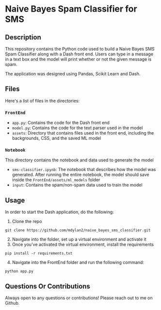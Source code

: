 # Naive Bayes Spam Classifier for SMS
## Description
This repository contains the Python code used to build a Naive Bayes SMS Spam Classifier along with a Dash front end. 
Users can type in a message in a text box and the model will print whether or not the given message is spam.

The application was designed using Pandas, Scikit Learn and Dash.

## Files
Here's a list of files in the directories:
### `FrontEnd`
- `app.py`: Contains the code for the Dash front end
- `model.py`: Contains the code for the text parser used in the model
- `assets`: Directory that contains files used in the front end, including the backgrounds, CSS, and the saved ML model

### `Notebook`
This directory contains the notebook and data used to generate the model
- `sms-classifier.ipynb`: The notebook that describes how the model was generated. After running the entire notebook, the model should save inside the
`FrontEnd/assets/ml_models` folder
- `input`: Contains the spam/non-spam data used to train the model

## Usage
In order to start the Dash application, do the following:
1) Clone the repo
```
git clone https://github.com/mdylan2/naive_bayes_sms_classifier.git
```
2) Navigate into the folder, set up a virtual environment and activate it
3) Once you've activated the virtual environment, install the requirements
```
pip install -r requirements.txt
```
4) Navigate into the FrontEnd folder and run the following command:
```
python app.py
```

## Questions Or Contributions
Always open to any questions or contributions! Please reach out to me on Github.
